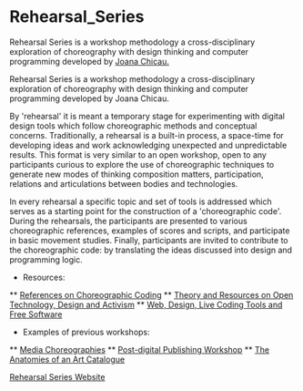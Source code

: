 # Rehearsal_Series
Rehearsal Series is a workshop methodology a cross-disciplinary exploration of choreography with design thinking and computer programming developed by [Joana Chicau.](http://joanachicau.com)



Rehearsal Series is a workshop methodology a cross-disciplinary exploration of choreography with design thinking and computer programming developed by Joana Chicau.

By 'rehearsal' it is meant a temporary stage for experimenting with digital design tools which follow choreographic methods and conceptual concerns. Traditionally, a rehearsal is a built-in process, a space-time for developing ideas and work acknowledging unexpected and unpredictable results. This format is very similar to an open workshop, open to any participants curious to explore the use of choreographic techniques to generate new modes of thinking composition matters, participation, relations and articulations between bodies and technologies. 

In every rehearsal a specific topic and set of tools is addressed which serves as a starting point for the construction of a 'choreographic code'. During the rehearsals, the participants are presented to various choreographic references, examples of scores and scripts, and participate in basic movement studies. Finally, participants are invited to contribute to the choreographic code: by translating the ideas discussed into design and programming logic. 


* Resources:

** [References on Choreographic Coding]()
** [Theory and Resources on Open Technology, Design and Activism](https://github.com/JoBCB/Rehearsal_Series/wiki/Theory-and-Resources-on-Open-Technology,-Design-and-Activism)
** [Web, Design, Live Coding Tools and Free Software](https://github.com/JoBCB/Rehearsal_Series/wiki/Web,-Design,-Live-Coding-Tools-and-Free-Software)

* Examples of previous workshops:

** [Media Choreographies](https://hackersanddesigners.nl/s/Summer_Academy_2018/p/Media_Choreographies:_rehearsal_series)
** [Post-digital Publishing Workshop](https://instrumentinventors.org/event/reading-room-28-post-digital-publishing-workshop/)
** [The Anatomies of an Art Catalogue](https://monoskop.org/Exhibition_Library#Joana_Chicau)

[Rehearsal Series Website](http://joanachicau.com/rehearsal_series.html)
